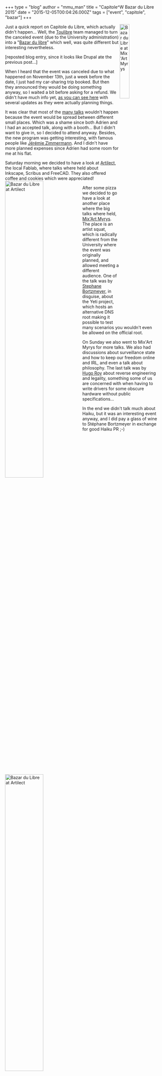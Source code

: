 +++
type = "blog"
author = "mmu_man"
title = "Capitole^W Bazar du Libre 2015"
date = "2015-12-05T00:04:26.000Z"
tags = ["event", "capitole", "bazar"]
+++

<img align="right" src="https://www.haiku-os.org/files/BZDL2015_DSCN_3682.jpg" width="25%" height="25%" title="Bazar du Libre at Mix&#039;Art Myrys" />Just a quick report on Capitole du Libre, which actually didn't happen… Well, the <a href="http://toulibre.org/">Toulibre</a> team managed to turn the canceled event (due to the University administration) into a "<a href="http://bazardulibre.org/">Bazar du libre</a>" which well, was quite different but interesting nevertheless.
<!--break-->
[reposted blog entry, since it looks like Drupal ate the previous post...]

When I heard that the event was canceled due to what happened on November 13th, just a week before the date, I just had my car-sharing trip booked. But then they announced they would be doing something anyway, so I waited a bit before asking for a refund. We didn't have much info yet, <a href="http://weblog.mixart-myrys.org/?post/2015/11/Capitole-du-Libre">as you can see here</a> with several updates as they were actually planning things.

It was clear that most of the <a href="https://2015.capitoledulibre.org/programme/">many talks</a> wouldn't happen because the event would be spread between different small places. Which was a shame since both Adrien and I had an accepted talk, along with a booth… But I didn't want to give in, so I decided to attend anyway. Besides, the new program was getting interesting, with famous people like <a href="https://twitter.com/jerezim">Jérémie Zimmermann</a>. And I didn't have more planned expenses since Adrien had some room for me at his flat.

Saturday morning we decided to have a look at <a href="http://www.artilect.fr/">Artilect</a>, the local Fablab, where talks where held about Inkscape, Scribus and FreeCAD. They also offered coffee and cookies which were appreciated!
<img src="https://www.haiku-os.org/files/BZDL2015_DSCN_3675.jpg" align="left" width="50%" height="50%" title="Bazar du Libre at Artilect" /><img src="https://www.haiku-os.org/files/BZDL2015_DSCN_3676.jpg" align="left" width="50%" height="50%" title="Bazar du Libre at Artilect" />

After some pizza we decided to go have a look at another place where the big talks where held, <a href="http://mixart-myrys.org/">Mix'Art Myrys</a>.
<img src="https://www.haiku-os.org/files/BZDL2015_DSCN_3682.jpg" align="left" width="50%" height="50%" title="Bazar du Libre at Mix&#039;Art Myrys" /><img src="https://www.haiku-os.org/files/BZDL2015_DSCN_3684.jpg" align="left" width="50%" height="50%" title="Bazar du Libre at Mix&#039;Art Myrys" />
The place is an artist squat, which is radically different from the University where the event was originally planned, and allowed meeting a different audience.
<img src="https://www.haiku-os.org/files/BZDL2015_DSCN_3687.jpg" align="left" width="50%" height="50%" title="Stéphane Bortzmeyer as &#039;The Yeti&#039;" />One of the talk was by <a href="http://www.bortzmeyer.org/">Stephane Bortzmeyer</a>, in disguise, about the Yeti project, which hosts an alternative DNS root making it possible to test many scenarios you wouldn't even be allowed on the official root.

On Sunday we also went to Mix'Art Myrys for more talks. We also had discussions about surveillance state and how to keep our freedom online and IRL, and even a talk about philosophy. The last talk was by <a href="https://fsfe.org/about/roy/">Hugo Roy</a> about reverse engineering and legality, something some of us are concerned with when having to write drivers for some obscure hardware without public specifications…

In the end we didn't talk much about Haiku, but it was an interesting event anyway, and I did pay a glass of wine to Stéphane Bortzmeyer in exchange for good Haiku PR ;-)